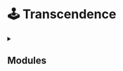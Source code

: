 # 🕹️ Transcendence

<details>
<summary><h2>Modules</h2></summary>

## 🛠️ Web (backend/frontend)

   ├── Major: Framework Backend (Fastify + Node.js) -> ⚠ Nécessaire pour sortir du PHP

   ├── Minor: Frontend Toolkit (Tailwind + TS)

   └── Minor: Database (SQLite) -> ⚠ Nécessaire si tu as un backend avec données persistantes

## 👤 User Management

   ├── Major: Standard User Auth (register, login, stats, avatar, friends) -> Très cohérent avec un backend

   └── Major: Remote Auth (Google Sign-In) -> Bonus en ergonomie mais plus complexe

## 🎮 Gameplay & UX

   ├── Major: Remote Players (essentiel pour multijoueur à distance)

   ├── Major: Multiplayer (jeu à 3+)

   ├── Major: Another Game + Matchmaking + History

   ├── Major: Live Chat (invite, block, notif tournoi)

   └── Minor: Game Customization (power-ups, map)

## 🧠 AI & Stats

   ├── Major: AI Opponent (⚠️ sans A*, simule un humain)

   └── Minor: Stats Dashboards (graphiques, historique, user tracking)

## 🔐 Cybersecurity

   ├── Major: WAF + Vault (production-grade security)

   ├── Major: JWT + 2FA

   └── Minor: GDPR Compliance

## ⚙️ DevOps

   ├── Major: Microservices Backend (si tu veux découper les responsabilités)

   ├── Major: ELK Log System

   └── Minor: Monitoring (Prometheus + Grafana)

## 🖼️ Graphics

   └── Major: 3D Pong (Babylon.js) — très visuel, pas obligatoire

## 🌍 Accessibility

   ├── Minor: Mobile & device support

   ├── Minor: Browser compatibility

   ├── Minor: Multi-language

   ├── Minor: Accessibility (malvoyants)

   └── Minor: Server-Side Rendering

## 🕹️ Server-Side Pong

   ├── Major: Pong avec API + logique côté serveur

   └── Major: Pong en CLI connecté au web (très original !)

</details>
